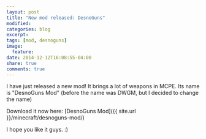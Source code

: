 ```yaml
---
layout: post
title: "New mod released: DesnoGuns"
modified:
categories: blog
excerpt:
tags: [mod, desnoguns]
image:
  feature:
date: 2014-12-12T16:08:55-04:00
share: true
comments: true
---
```


I have just released a new mod! It brings a lot of weapons in MCPE. Its name is "DesnoGuns Mod" (before the name was DWGM, but I decided to change the name)

Download it now here: [DesnoGuns Mod]({{ site.url }}/minecraft/desnoguns-mod/)

I hope you like it guys. :)


